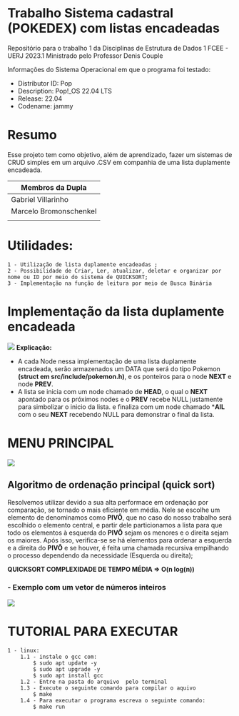 # Trabalho Sistema cadastral (POKEDEX) com listas encadeadas
Repositório para o trabalho 1 da Disciplinas de Estrutura de Dados 1 FCEE - UERJ 2023.1
Ministrado pelo Professor Denis Couple

Informações do Sistema Operacional em que o programa foi testado:
* Distributor ID:	Pop
* Description:	Pop!_OS 22.04 LTS
* Release:	22.04
* Codename:	jammy

# Resumo
Esse projeto tem como objetivo, além de aprendizado, fazer um sistemas de CRUD simples em um 
arquivo .CSV em companhia de uma lista duplamente encadeada.

|  **Membros da Dupla**  |
|------------------------|
| Gabriel Villarinho     |
| Marcelo Bromonschenkel |
|                        |

# Utilidades:
    1 - Utilização de lista duplamente encadeadas ;
    2 - Possibilidade de Criar, Ler, atualizar, deletar e organizar por nome ou ID por meio do sistema de QUICKSORT;
    3 - Implementação na função de leitura por meio de Busca Binária
    
# Implementação da lista duplamente encadeada
![](https://github.com/Villlas/Pokedex/blob/main/img/lista_Duplamente_Encadeada.png)
**Explicação:**
   - A cada Node nessa implementação de uma lista duplamente encadeada, serão armazenados um DATA que será 
        do tipo Pokemon **(struct em src/include/pokemon.h)**, e os ponteiros para o node **NEXT** e node **PREV**.
   - A lista se inicia com um node chamado de **HEAD**, o qual o **NEXT** apontado para os próximos nodes e o **PREV** recebe NULL justamente para
        simbolizar o inicio da lista. e finaliza com um node chamado ***AIL** com o seu **NEXT** recebendo NULL para demonstrar o final da lista.

# MENU PRINCIPAL
![](https://github.com/Villlas/Pokedex/blob/main/img/print_menu.png) 

## Algoritmo de ordenação principal (quick sort)
Resolvemos utilizar devido a sua alta performace em ordenação por comparação, se tornado o mais eficiente em média. Nele
se escolhe um elemento de denominamos como **PIVÔ**, que no caso do nosso trabalho será escolhido o elemento central, 
e partir dele particionamos a lista para que todo os elementos à esquerda do **PIVÔ** sejam os menores e o direita sejam
os maiores. Após isso, verifica-se se há elementos para ordenar a esquerda e a direita do **PIVÔ** e se houver, é feita
uma chamada recursiva empilhando o processo dependendo da necessidade (Esquerda ou direita);

**QUICKSORT COMPLEXIDADE DE TEMPO MÉDIA => O(n log(n))**

### - Exemplo com um vetor de números inteiros
![](https://github.com/Villlas/Pokedex/blob/main/img/EXEMPLO%20QUICKSORT.png) 



# TUTORIAL PARA EXECUTAR
    1 - linux:
        1.1 - instale o gcc com: 
            $ sudo apt update -y
            $ sudo apt upgrade -y
            $ sudo apt install gcc
        1.2 - Entre na pasta do arquivo  pelo terminal
        1.3 - Execute o seguinte comando para compilar o aquivo
            $ make
        1.4 - Para executar o programa escreva o seguinte comando:
            $ make run
        
